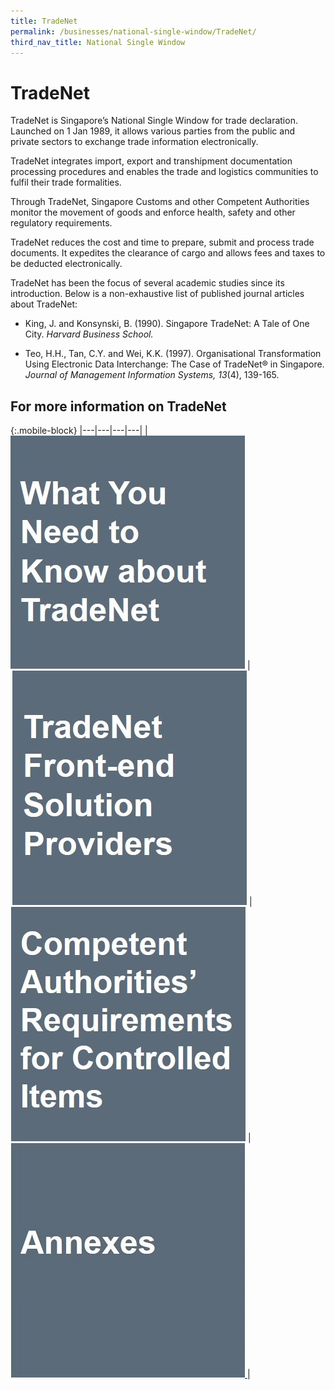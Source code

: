 ```yaml
---
title: TradeNet
permalink: /businesses/national-single-window/TradeNet/
third_nav_title: National Single Window
---
```

# TradeNet

TradeNet is Singapore’s National Single Window for trade declaration. Launched on 1 Jan 1989, it allows various parties from the public and private sectors to exchange trade information electronically.

TradeNet integrates import, export and transhipment documentation processing procedures and enables the trade and logistics communities to fulfil their trade formalities.

Through TradeNet, Singapore Customs and other Competent Authorities monitor the movement of goods and enforce health, safety and other regulatory requirements.

TradeNet  reduces the cost and time to prepare, submit and process trade documents. It expedites the clearance of cargo and allows fees and taxes to be deducted electronically.

TradeNet has been the focus of several academic studies since its introduction. Below is a non-exhaustive list of published journal articles about TradeNet:

-   King, J. and Konsynski, B. (1990). Singapore TradeNet: A Tale of One City. *Harvard Business School.*
  
-   Teo, H.H., Tan, C.Y. and Wei, K.K. (1997). Organisational Transformation Using Electronic Data Interchange: The Case of TradeNet® in Singapore. *Journal of Management Information Systems, 13*(4), 139-165.
  
## For more information on TradeNet

{:.mobile-block}
|---|---|---|---|
| [![](/images/TradeNet/TN1.jpg)](/businesses/national-single-window/overview/what-you-need-to-know-about-tradenet) |[![](/images/TradeNet/TN2.jpg)](/businesses/national-single-window/overview/TradeNet-Solution-Providers)  | [![](/images/TradeNet/TN3.jpg)](/businesses/National-Single-Window/Overview/Competent-Authorities-Requirements) | [![](/images/TradeNet/tn4annex.jpg) ](/businesses/National-Single-Window/Overview/Annexes) |